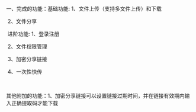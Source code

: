 一、完成的功能：基础功能: 
                                                  1、文件上传（支持多文件上传）和下载

​                                                 2、文件分享

​                                进阶功能:
                                                  1、登录注册

​                                                 2、文件权限管理

​                                                 3、加密分享链接

​                                                 4、一次性快传

​                                                         

其他附加的功能：1、加密分享链接可以设置链接过期时间，并在链接有效期内输入正确提取码才能下载

​                               

